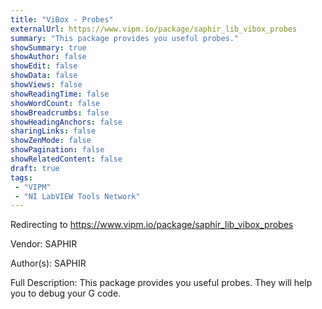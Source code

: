 ```yaml
---
title: "ViBox - Probes"
externalUrl: https://www.vipm.io/package/saphir_lib_vibox_probes
summary: "This package provides you useful probes."
showSummary: true
showAuthor: false
showEdit: false
showData: false
showViews: false
showReadingTime: false
showWordCount: false
showBreadcrumbs: false
showHeadingAnchors: false
sharingLinks: false
showZenMode: false
showPagination: false
showRelatedContent: false
draft: true
tags:
 - "VIPM"
 - "NI LabVIEW Tools Network"
---
```


Redirecting to https://www.vipm.io/package/saphir_lib_vibox_probes

Vendor: SAPHIR

Author(s): SAPHIR
 
Full Description:
This package provides you useful probes. They will help you to debug your G code.